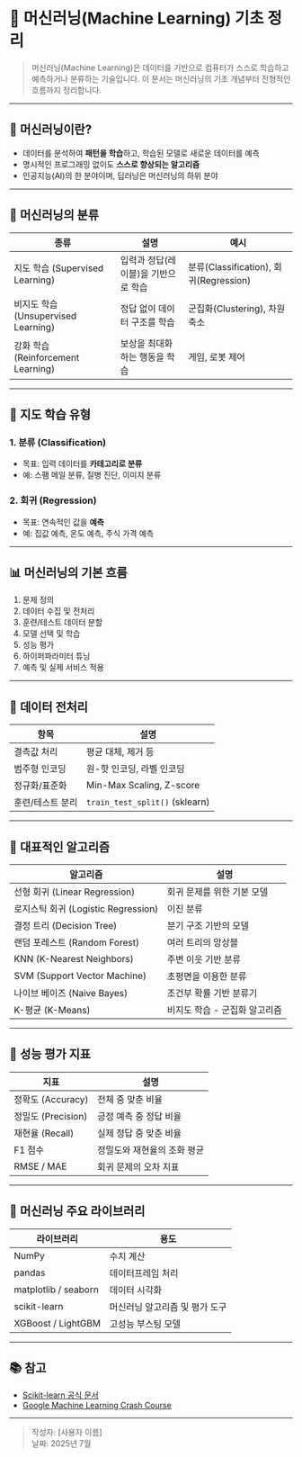 
# 🤖 머신러닝(Machine Learning) 기초 정리

> 머신러닝(Machine Learning)은 데이터를 기반으로 컴퓨터가 스스로 학습하고 예측하거나 분류하는 기술입니다. 이 문서는 머신러닝의 기초 개념부터 전형적인 흐름까지 정리합니다.

---

## 📌 머신러닝이란?

- 데이터를 분석하여 **패턴을 학습**하고, 학습된 모델로 새로운 데이터를 예측
- 명시적인 프로그래밍 없이도 **스스로 향상되는 알고리즘**
- 인공지능(AI)의 한 분야이며, 딥러닝은 머신러닝의 하위 분야

---

## 📂 머신러닝의 분류

| 종류 | 설명 | 예시 |
|------|------|------|
| 지도 학습 (Supervised Learning) | 입력과 정답(레이블)을 기반으로 학습 | 분류(Classification), 회귀(Regression) |
| 비지도 학습 (Unsupervised Learning) | 정답 없이 데이터 구조를 학습 | 군집화(Clustering), 차원 축소 |
| 강화 학습 (Reinforcement Learning) | 보상을 최대화하는 행동을 학습 | 게임, 로봇 제어 |

---

## 🧠 지도 학습 유형

### 1. 분류 (Classification)
- 목표: 입력 데이터를 **카테고리로 분류**
- 예: 스팸 메일 분류, 질병 진단, 이미지 분류

### 2. 회귀 (Regression)
- 목표: 연속적인 값을 **예측**
- 예: 집값 예측, 온도 예측, 주식 가격 예측

---

## 📊 머신러닝의 기본 흐름

1. 문제 정의  
2. 데이터 수집 및 전처리  
3. 훈련/테스트 데이터 분할  
4. 모델 선택 및 학습  
5. 성능 평가  
6. 하이퍼파라미터 튜닝  
7. 예측 및 실제 서비스 적용

---

## 📁 데이터 전처리

| 항목 | 설명 |
|------|------|
| 결측값 처리 | 평균 대체, 제거 등 |
| 범주형 인코딩 | 원-핫 인코딩, 라벨 인코딩 |
| 정규화/표준화 | Min-Max Scaling, Z-score |
| 훈련/테스트 분리 | `train_test_split()` (sklearn) |

---

## 🔧 대표적인 알고리즘

| 알고리즘 | 설명 |
|----------|------|
| 선형 회귀 (Linear Regression) | 회귀 문제를 위한 기본 모델 |
| 로지스틱 회귀 (Logistic Regression) | 이진 분류 |
| 결정 트리 (Decision Tree) | 분기 구조 기반의 모델 |
| 랜덤 포레스트 (Random Forest) | 여러 트리의 앙상블 |
| KNN (K-Nearest Neighbors) | 주변 이웃 기반 분류 |
| SVM (Support Vector Machine) | 초평면을 이용한 분류 |
| 나이브 베이즈 (Naive Bayes) | 조건부 확률 기반 분류기 |
| K-평균 (K-Means) | 비지도 학습 - 군집화 알고리즘 |

---

## 📐 성능 평가 지표

| 지표 | 설명 |
|------|------|
| 정확도 (Accuracy) | 전체 중 맞춘 비율 |
| 정밀도 (Precision) | 긍정 예측 중 정답 비율 |
| 재현율 (Recall) | 실제 정답 중 맞춘 비율 |
| F1 점수 | 정밀도와 재현율의 조화 평균 |
| RMSE / MAE | 회귀 문제의 오차 지표 |

---

## 🧰 머신러닝 주요 라이브러리

| 라이브러리 | 용도 |
|-----------|------|
| NumPy | 수치 계산 |
| pandas | 데이터프레임 처리 |
| matplotlib / seaborn | 데이터 시각화 |
| scikit-learn | 머신러닝 알고리즘 및 평가 도구 |
| XGBoost / LightGBM | 고성능 부스팅 모델 |

---

## 📚 참고

- [Scikit-learn 공식 문서](https://scikit-learn.org/)
- [Google Machine Learning Crash Course](https://developers.google.com/machine-learning/crash-course)

---

> 작성자: [사용자 이름]  
> 날짜: 2025년 7월
